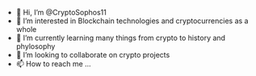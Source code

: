 - 👋 Hi, I’m @CryptoSophos11
- 👀 I’m interested in Blockchain technologies and cryptocurrencies as a whole 
- 🌱 I’m currently learning many things from crypto to history and phylosophy 
- 💞️ I’m looking to collaborate on crypto projects 
- 📫 How to reach me ...

<!---
CryptoSophos11/CryptoSophos11 is a ✨ special ✨ repository because its `README.md` (this file) appears on your GitHub profile.
You can click the Preview link to take a look at your changes.
--->
